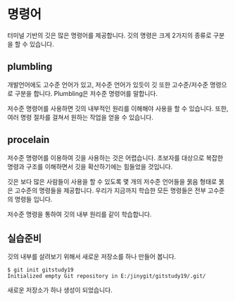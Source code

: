 # 명령어
터미널 기반의 깃은 많은 명령어를 제공합니다. 깃의 명령은 크게 2가지의 종류로 구분을 할 수 있습니다. 

## plumbling
개발언어에도 고수준 언어가 있고, 저수준 언어가 있듯이 깃 또한 고수준/저수준 명령으로 구분을 합니다.  Plumbling은 저수준 명령어를 말합니다.

저수준 명령어를 사용하면 깃의 내부적인 원리를 이해해야 사용을 할 수 있습니다. 또한, 여러 명령 절차를 걸쳐서 원하는 작업을 얻을 수 있습니다.

## procelain
저수준 명령어를 이용하여 깃을 사용하는 것은 어렵습니다. 초보자를 대상으로 복잡한 명령과 구조를 이해하면서 깃을 확산하기에는 힘들었을 것입니다.

깃은 보다 많은 사람들이 사용을 할 수 있도록 몇 개의 저수준 언어들을 묽음 형태로 묽은 고수준의 명령들을 제공합니다. 우리가 지금까지 학습한 모든 명령들은 전부 고수준의 명령들 입니다.

저수준 명령을 통하여 깃의 내부 원리를 같이 학습합니다.


## 실습준비
깃의 내부를 살려보기 위해서 새로운 저장소를 하나 만들어 봅니다. 

```
$ git init gitstudy19
Initialized empty Git repository in E:/jinygit/gitstudy19/.git/
```

새로운 저장소가 하나 생성이 되었습니다. 


